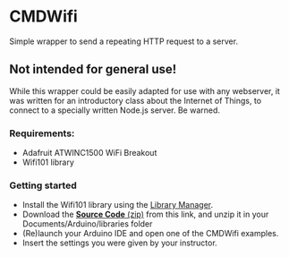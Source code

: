 # CMDWifi

Simple wrapper to send a repeating HTTP request to a server.

## Not intended for general use!
While this wrapper could be easily adapted for use with any webserver, it was written for an introductory class about the Internet of Things, to connect to a specially written Node.js server. Be warned.


### Requirements:
* Adafruit ATWINC1500 WiFi Breakout
* Wifi101 library

### Getting started
* Install the Wifi101 library using the [Library Manager](https://www.arduino.cc/en/Guide/Libraries).
* Download the [**Source Code** (zip)](https://github.com/hansvana/CMDWifi/releases/latest) from this link, and unzip it in your Documents/Arduino/libraries folder
* (Re)launch your Arduino IDE and open one of the CMDWifi examples.
* Insert the settings you were given by your instructor.
